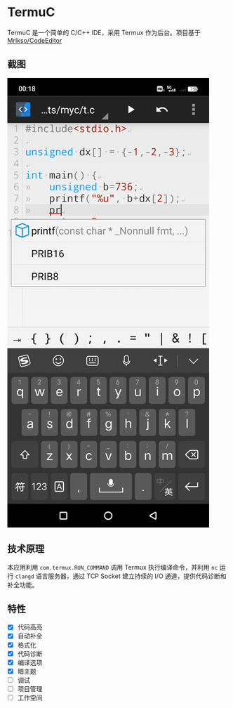 # TermuC

TermuC 是一个简单的 C/C++ IDE，采用 Termux 作为后台。项目基于 [MrIkso/CodeEditor](//github.com/MrIkso/CodeEditor)

## 截图

![1](fastlane/metadata/android/en-US/images/phoneScreenshots/1.jpg)

## 技术原理

本应用利用 `com.termux.RUN_COMMAND` 调用 Termux 执行编译命令，并利用 `nc` 运行 `clangd` 语言服务器，通过 TCP Socket 建立持续的 I/O 通道，提供代码诊断和补全功能。

## 特性

- [x] 代码高亮
- [x] 自动补全
- [x] 格式化
- [x] 代码诊断
- [x] 编译选项
- [x] 暗主题
- [ ] 调试
- [ ] 项目管理
- [ ] 工作空间
